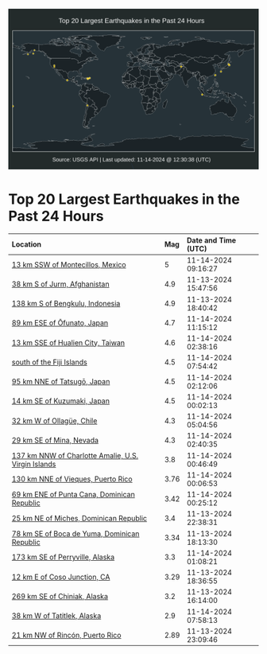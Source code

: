 ![Map](./map.png)

# Top 20 Largest Earthquakes in the Past 24 Hours

| Location | Mag | Date and Time (UTC) |
|:---|:---|:---|
| [13 km SSW of Montecillos, Mexico](https://earthquake.usgs.gov/earthquakes/eventpage/us7000nrp3) | 5 | 11-14-2024 09:16:27 |
| [38 km S of Jurm, Afghanistan](https://earthquake.usgs.gov/earthquakes/eventpage/us7000nrj9) | 4.9 | 11-13-2024 15:47:56 |
| [138 km S of Bengkulu, Indonesia](https://earthquake.usgs.gov/earthquakes/eventpage/us7000nrl4) | 4.9 | 11-13-2024 18:40:42 |
| [89 km ESE of Ōfunato, Japan](https://earthquake.usgs.gov/earthquakes/eventpage/us7000nrpa) | 4.7 | 11-14-2024 11:15:12 |
| [13 km SSE of Hualien City, Taiwan](https://earthquake.usgs.gov/earthquakes/eventpage/us7000nrn9) | 4.6 | 11-14-2024 02:38:16 |
| [south of the Fiji Islands](https://earthquake.usgs.gov/earthquakes/eventpage/us7000nrnx) | 4.5 | 11-14-2024 07:54:42 |
| [95 km NNE of Tatsugō, Japan](https://earthquake.usgs.gov/earthquakes/eventpage/us7000nrn4) | 4.5 | 11-14-2024 02:12:06 |
| [14 km SE of Kuzumaki, Japan](https://earthquake.usgs.gov/earthquakes/eventpage/us7000nrml) | 4.5 | 11-14-2024 00:02:13 |
| [32 km W of Ollagüe, Chile](https://earthquake.usgs.gov/earthquakes/eventpage/us7000nrnn) | 4.3 | 11-14-2024 05:04:56 |
| [29 km SE of Mina, Nevada](https://earthquake.usgs.gov/earthquakes/eventpage/nn00887532) | 4.3 | 11-14-2024 02:40:35 |
| [137 km NNW of Charlotte Amalie, U.S. Virgin Islands](https://earthquake.usgs.gov/earthquakes/eventpage/pr2024319001) | 3.8 | 11-14-2024 00:46:49 |
| [130 km NNE of Vieques, Puerto Rico](https://earthquake.usgs.gov/earthquakes/eventpage/pr2024319000) | 3.76 | 11-14-2024 00:06:53 |
| [69 km ENE of Punta Cana, Dominican Republic](https://earthquake.usgs.gov/earthquakes/eventpage/pr71465663) | 3.42 | 11-14-2024 00:25:12 |
| [25 km NE of Miches, Dominican Republic](https://earthquake.usgs.gov/earthquakes/eventpage/pr71465623) | 3.4 | 11-13-2024 22:38:31 |
| [78 km SE of Boca de Yuma, Dominican Republic](https://earthquake.usgs.gov/earthquakes/eventpage/pr71465588) | 3.34 | 11-13-2024 18:13:30 |
| [173 km SE of Perryville, Alaska](https://earthquake.usgs.gov/earthquakes/eventpage/us7000nrmx) | 3.3 | 11-14-2024 01:08:21 |
| [12 km E of Coso Junction, CA](https://earthquake.usgs.gov/earthquakes/eventpage/ci40792599) | 3.29 | 11-13-2024 18:36:55 |
| [269 km SE of Chiniak, Alaska](https://earthquake.usgs.gov/earthquakes/eventpage/ak024em6icux) | 3.2 | 11-13-2024 16:14:00 |
| [38 km W of Tatitlek, Alaska](https://earthquake.usgs.gov/earthquakes/eventpage/ak024enoy7ca) | 2.9 | 11-14-2024 07:58:13 |
| [21 km NW of Rincón, Puerto Rico](https://earthquake.usgs.gov/earthquakes/eventpage/pr71465628) | 2.89 | 11-13-2024 23:09:46 |
